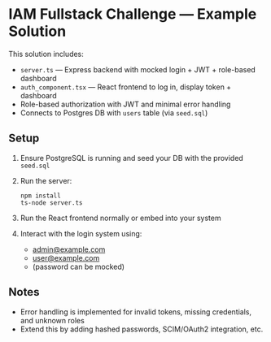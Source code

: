 # IAM Fullstack Challenge — Example Solution

This solution includes:

- `server.ts` — Express backend with mocked login + JWT + role-based dashboard
- `auth_component.tsx` — React frontend to log in, display token + dashboard
- Role-based authorization with JWT and minimal error handling
- Connects to Postgres DB with `users` table (via `seed.sql`)

## Setup

1. Ensure PostgreSQL is running and seed your DB with the provided `seed.sql`
2. Run the server:
   ```
   npm install
   ts-node server.ts
   ```

3. Run the React frontend normally or embed into your system
4. Interact with the login system using:
   - admin@example.com
   - user@example.com
   - (password can be mocked)

## Notes

- Error handling is implemented for invalid tokens, missing credentials, and unknown roles
- Extend this by adding hashed passwords, SCIM/OAuth2 integration, etc.